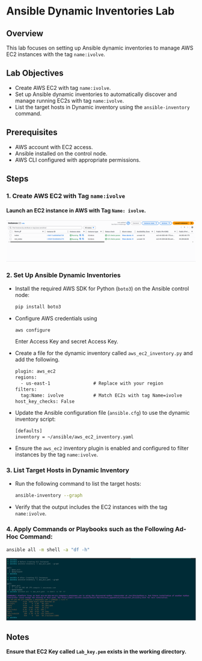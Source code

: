 # Ansible Dynamic Inventories Lab

## Overview
This lab focuses on setting up Ansible dynamic inventories to manage AWS EC2 instances with the tag `name:ivolve`.

## Lab Objectives
- Create AWS EC2 with tag `name:ivolve`.
- Set up Ansible dynamic inventories to automatically discover and manage running EC2s with tag `name:ivolve`.
- List the target hosts in Dynamic inventory using the `ansible-inventory` command.

## Prerequisites
- AWS account with EC2 access.
- Ansible installed on the control node.
- AWS CLI configured with appropriate permissions.

## Steps

### 1. Create AWS EC2 with Tag `name:ivolve`
#### Launch an EC2 instance in AWS with Tag `Name: ivolve`.

![alt text](Images/instances.png)


### 2. Set Up Ansible Dynamic Inventories
- Install the required AWS SDK for Python (`boto3`) on the Ansible control node:
  ```bash
  pip install boto3
  ```
- Configure AWS credentials using 
  ```bash
  aws configure
  ```
  Enter Access Key and secret Access Key.

- Create a file for the dynamic inventory called `aws_ec2_inventory.py` and add the following.
  ```
  plugin: aws_ec2
  regions:
    - us-east-1                # Replace with your region
  filters:
    tag:Name: ivolve           # Match EC2s with tag Name=ivolve
  host_key_checks: False
  ```


- Update the Ansible configuration file (`ansible.cfg`) to use the dynamic inventory script:
  ```
  [defaults]
  inventory = ~/ansible/aws_ec2_inventory.yaml
  ```
- Ensure the `aws_ec2` inventory plugin is enabled and configured to filter instances by the tag `name:ivolve`.

### 3. List Target Hosts in Dynamic Inventory
- Run the following command to list the target hosts:
  ```bash
  ansible-inventory --graph   
  ```
- Verify that the output includes the EC2 instances with the tag `name:ivolve`.
### 4. Apply Commands or Playbooks such as the Following Ad-Hoc Command: 
```bash
ansible all -m shell -a "df -h"
```

![alt text](Images/final_result.png)



## Notes
**Ensure that EC2 Key called `Lab_key.pem` exists in the working directory.**